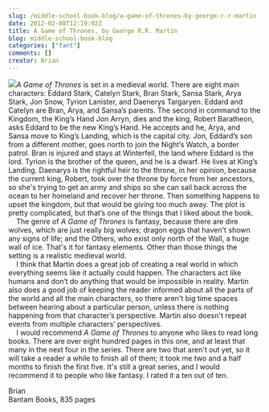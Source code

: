 ```yaml
---
slug: /middle-school-book-blog/a-game-of-thrones-by-george-r-r-martin
date: 2012-02-08T12:19:02Z
title: A Game of Thrones, by George R.R. Martin
blog: middle-school-book-blog
categories: ["fant"]
comments: []
creator: Brian
---
```


<img src="https://res.cloudinary.com/center-for-teaching-learning/image/upload/v1637513288/thrones.jpg.jpg"/><em>A Game of Thrones</em> is set in a medieval world. There are eight main characters: Eddard Stark, Catelyn Stark, Bran Stark, Sansa Stark, Arya Stark, Jon Snow, Tyrion Lanister, and Daenerys Targaryen. Eddard and Catelyn are Bran, Arya, and Sansa’s parents. The second in command to the Kingdom, the King’s Hand Jon Arryn, dies and the king, Robert Baratheon, asks Eddard to be the new King’s Hand. He accepts and he, Arya, and Sansa move to King’s Landing, which is the capital city. Jon, Eddard’s son from a different mother, goes north to join the Night’s Watch, a border patrol. Bran is injured and stays at Winterfell, the land where Eddard is the lord. Tyrion is the brother of the queen, and he is a dwarf. He lives at King’s Landing. Daenarys is the rightful heir to the throne, in her opinion, because the current king, Robert, took over the throne by force from her ancestors, so she's trying to get an army and ships so she can sail back across the ocean to her homeland and recover her throne. Then something happens to upset the kingdom, but that would be giving too much away. The plot is pretty complicated, but that’s one of the things that I liked about the book.<br />    The genre of <em>A Game of Thrones</em> is fantasy, because there are dire wolves, which are just really big wolves; dragon eggs that haven't shown any signs of life; and the Others, who exist only north of the Wall, a huge wall of ice. That's it for fantasy elements. Other than those things the setting is a realistic medieval world.<br />    I think that Martin does a great job of creating a real world in which everything seems like it actually could happen. The characters act like humans and don’t do anything that would be impossible in reality. Martin also does a good job of keeping the reader informed about all the parts of the world and all the main characters, so there aren't big time spaces between hearing about a particular person, unless there is nothing happening from that character’s perspective. Martin also doesn't repeat events from multiple characters’ perspectives.<br />    I would recommend <em>A Game of Thrones</em> to anyone who likes to read long books. There are over eight hundred pages in this one, and at least that many in the next four in the series. There are two that aren't out yet, so it will take a reader a while to finish all of them; it took me two and a half months to finish the first five. It's still a great series, and I would recommend it to people who like fantasy. I rated it a ten out of ten.

Brian<br />Bantam Books, 835 pages<br />
